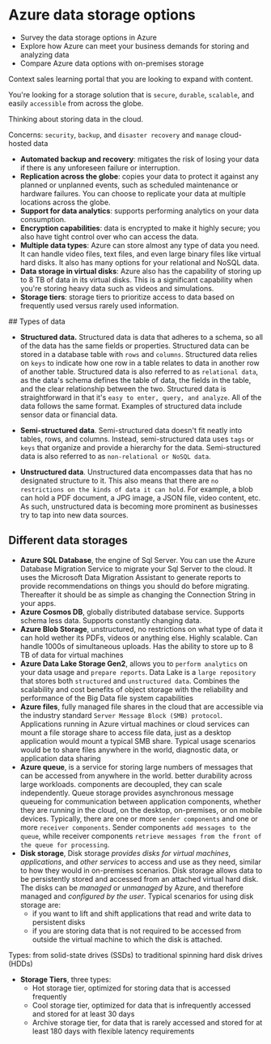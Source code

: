 # Azure data storage options

- Survey the data storage options in Azure
- Explore how Azure can meet your business demands for storing and analyzing data
- Compare Azure data options with on-premises storage

Context sales learning portal that you are looking to expand with content.

You're looking for a storage solution that is `secure`, `durable`, `scalable`, and easily `accessible` from across the globe.

Thinking about storing data in the cloud.

Concerns: `security`, `backup`, and `disaster recovery` and `manage` cloud-hosted data

- **Automated backup and recovery**: mitigates the risk of losing your data if there is any unforeseen failure or interruption.
- **Replication across the globe**: copies your data to protect it against any planned or unplanned events, such as scheduled maintenance or hardware failures. You can choose to replicate your data at multiple locations across the globe.
- **Support for data analytics**: supports performing analytics on your data consumption.
- **Encryption capabilities**: data is encrypted to make it highly secure; you also have tight control over who can access the data.
- **Multiple data types**: Azure can store almost any type of data you need. It can handle video files, text files, and even large binary files like virtual hard disks. It also has many options for your relational and NoSQL data.
- **Data storage in virtual disks**: Azure also has the capability of storing up to 8 TB of data in its virtual disks. This is a significant capability when you're storing heavy data such as videos and simulations.
- **Storage tiers**: storage tiers to prioritize access to data based on frequently used versus rarely used information.

## Types of data
- **Structured data.** Structured data is data that adheres to a schema, so all of the data has the same fields or properties. Structured data can be stored in a database table with `rows` and `columns`. Structured data relies on `keys` to indicate how one row in a table relates to data in another row of another table. Structured data is also referred to as `relational data`, as the data's schema defines the table of data, the fields in the table, and the clear relationship between the two. Structured data is straightforward in that it's `easy to enter, query, and analyze`. All of the data follows the same format. Examples of structured data include sensor data or financial data.

- **Semi-structured data**. Semi-structured data doesn't fit neatly into tables, rows, and columns. Instead, semi-structured data uses `tags` or `keys` that organize and provide a hierarchy for the data. Semi-structured data is also referred to as `non-relational or NoSQL data`.

- **Unstructured data**. Unstructured data encompasses data that has no designated structure to it. This also means that there are `no restrictions on the kinds of data it can hold`. For example, a blob can hold a PDF document, a JPG image, a JSON file, video content, etc. As such, unstructured data is becoming more prominent as businesses try to tap into new data sources.

## Different data storages
- **Azure SQL Database**, the engine of Sql Server. You can use the Azure Database Migration Service to migrate your Sql Server to the cloud. It uses the Microsoft Data Migration Assistant to generate reports to provide recommendations on things you should do before migrating. Thereafter it should be as simple as changing the Connection String in your apps.
- **Azure Cosmos DB**, globally distributed database service. Supports schema less data. Supports constantly changing data.
- **Azure Blob Storage**, unstructured, no restrictions on what type of data it can hold wether its PDFs, videos or anything else. Highly scalable. Can handle 1000s of simultaneous uploads. Has the ability to store up to 8 TB of data for virtual machines
- **Azure Data Lake Storage Gen2**, allows you to `perform analytics` on your data usage and `prepare reports`. Data Lake is a `large repository` that stores both `structured` and `unstructured data`. Combines the scalability and cost benefits of object storage with the reliability and performance of the Big Data file system capabilities
- **Azure files**, fully managed file shares in the cloud that are accessible via the industry standard `Server Message Block (SMB) protocol`. Applications running in Azure virtual machines or cloud services can mount a file storage share to access file data, just as a desktop application would mount a typical SMB share. Typical usage scenarios would be to share files anywhere in the world, diagnostic data, or application data sharing
- **Azure queue**, is a service for storing large numbers of messages that can be accessed from anywhere in the world. better durability across large workloads. components are decoupled, they can scale independently. Queue storage provides asynchronous message queueing for communication between application components, whether they are running in the cloud, on the desktop, on-premises, or on mobile devices. Typically, there are one or more `sender components` and one or more `receiver components`. Sender components `add messages to the queue`, while receiver components `retrieve messages from the front of the queue for processing`.
- **Disk storage**, Disk storage _provides disks for virtual machines_, _applications_, and _other services_ to access and use as they need, similar to how they would in on-premises scenarios. Disk storage allows data to be persistently stored and accessed from an attached virtual hard disk. The disks can be _managed_ or _unmanaged_ by Azure, and therefore managed and _configured by the user_.
Typical scenarios for using disk storage are: 
  - if you want to lift and shift applications that read and write data to persistent disks
  - if you are storing data that is not required to be accessed from outside the virtual machine to which the disk is attached.

Types: from solid-state drives (SSDs) to traditional spinning hard disk drives (HDDs)
- **Storage Tiers**, three types:
  - Hot storage tier, optimized for storing data that is accessed frequently
  - Cool storage tier, optimized for data that is infrequently accessed and stored for at least 30 days
  - Archive storage tier, for data that is rarely accessed and stored for at least 180 days with flexible latency requirements


